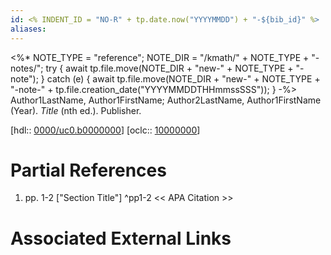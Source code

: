 ```yaml
---
id: <% INDENT_ID = "NO-R" + tp.date.now("YYYYMMDD") + "-${bib_id}" %>
aliases:
---
```

<%*
NOTE_TYPE = "reference";
NOTE_DIR = "/kmath/" + NOTE_TYPE + "-notes/";
try {
	await tp.file.move(NOTE_DIR + "new-" + NOTE_TYPE + "-note");
} catch (e) {
	await tp.file.move(NOTE_DIR + "new-" + NOTE_TYPE + "-note-" + tp.file.creation_date("YYYYMMDDTHHmmssSSS"));
}
-%>
Author1LastName, Author1FirstName; Author2LastName, Author1FirstName (Year).
_Title_ (nth ed.). Publisher.

[hdl:: [0000/uc0.b0000000](link)]
[oclc:: [10000000](link)]

# Partial References

1. pp. 1-2 ["Section Title"] ^pp1-2
	<< APA Citation >>
# Associated External Links

